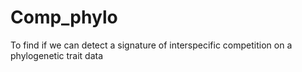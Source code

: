 # Comp_phylo
To find if we can detect a signature of interspecific competition on a phylogenetic trait data
